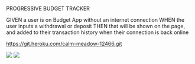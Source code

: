PROGRESSIVE BUDGET TRACKER

GIVEN a user is on Budget App without an internet connection
WHEN the user inputs a withdrawal or deposit
THEN that will be shown on the page, and added to their transaction history when their connection is back online


https://git.heroku.com/calm-meadow-12466.git

![](BT)
![](BTT)
